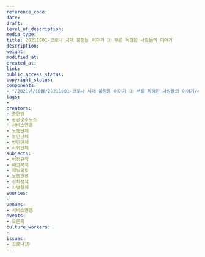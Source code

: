 ```yaml
---
reference_code: 
date: 
draft: 
level_of_description: 
media_type: 
title: 20211001-코로나 시대 불평등 이야기 ② 부를 독점한 사람들의 이야기
description: 
weight: 
modified_at: 
created_at: 
link: 
public_access_status: 
copyright_status: 
components:
- "/2021년/10월/20211001-코로나 시대 불평등 이야기 ② 부를 독점한 사람들의 이야기/404223_62420_392.jpg"
tags:
- 
creators:
- 총연맹
- 공공운수노조
- 서비스연맹
- 노동단체
- 농민단체
- 빈민단체
- 사회단체
subjects:
- 비정규직
- 해고복직
- 재벌외투
- 노동안전
- 정치정책
- 차별철폐
sources:
- 
venues:
- 서비스연맹
events:
- 토론회
culture_workers:
- 
issues:
- 코로나19
---
```

